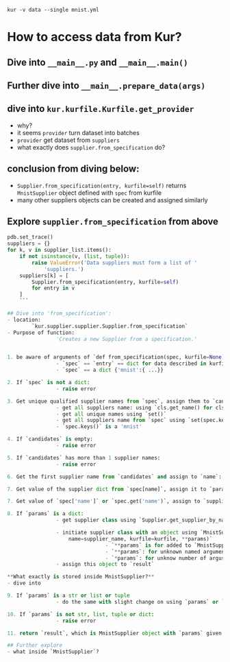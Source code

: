 `kur -v data --single mnist.yml`

# How to access data from Kur?

## Dive into `__main__.py` and `__main__.main()`

## Further dive into `__main__.prepare_data(args)`

## dive into `kur.kurfile.Kurfile.get_provider`
- why?
- it seems `provider` turn dataset into batches
- `provider` get dataset from `suppliers`
- what exactly does `supplier.from_specification` do?

## conclusion from diving below:
- `Supplier.from_specification(entry, kurfile=self)` returns `MnistSupplier` object defined with `spec` from kurfile
- many other suppliers objects can be created and assigned similarly

## Explore `supplier.from_specification` from above

```python
pdb.set_trace()
suppliers = {}
for k, v in supplier_list.items():
	if not isinstance(v, (list, tuple)):
		raise ValueError('Data suppliers must form a list of '
			'suppliers.')
	suppliers[k] = [
		Supplier.from_specification(entry, kurfile=self)
		for entry in v
	]
	```

## Dive into 'from_specification':
- location:
 		`kur.supplier.supplier.Supplier.from_specification`
- Purpose of function:
				'Creates a new Supplier from a specification.'


1. be aware of arguments of `def from_specification(spec, kurfile=None):`
				- `spec` == `entry` == dict for data described in kurfile
				- `spec` == a dict {'mnist':{ ...}}

2. If `spec` is not a dict:
				- raise error

3. Get unique qualified supplier names from `spec`, assign them to `candidates`:
				- get all suppliers name: using `cls.get_name() for cls in Supplier.get_all_suppliers()`
				- get all unique names using `set()`
				- get all suppliers name from `spec` using `set(spec.keys())`
				- `spec.keys()` is a 'mnist'

4. If `candidates` is empty:
				- raise error

5. If `candidates` has more than 1 supplier names:
				- raise error

6. Get the first supplier name from `candidates` and assign to `name`: using `candidates.pop()`

7. Get value of the supplier dict from `spec[name]`, assign it to `params`

7. Get value of `spec['name']` or `spec.get('name')`, assign to `supplier_name`: in this case, None

8. If `params` is a dict:
				- get supplier class using `Supplier.get_supplier_by_name(name)`

				- initiate supplier class with an object using `MnistSupplier(
					name=supplier_name, kurfile=kurfile, **params)`
								- `**params` is for added to `MnistSupplier()` based on `Supplier()`
								- `**params`: for unknown named arguments
								- `*params`: for unknow number of argus
				- assign this object to `result`

**What exactly is stored inside MnistSupplier?**
- dive into

9. If `params` is a str or list or tuple
				- do the same with slight change on using `params` or `*params`

10. If `params` is not str, list, tuple or dict:
				- raise error

11. return `result`, which is MnistSupplier object with `params` given from a kurfile

## Further explore
- what inside `MnistSupplier`?
